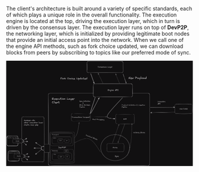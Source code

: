 The client's architecture is built around a variety of specific standards, each of which plays a unique role in the overall functionality. The execution engine is located at the top, driving the execution layer, which in turn is driven by the consensus layer. The execution layer runs on top of **DevP2P**, the networking layer, which is initialized by providing legitimate boot nodes that provide an initial access point into the network. When we call one of the engine API methods, such as fork choice updated, we can download blocks from peers by subscribing to topics like our preferred mode of sync.


![alt text](image.png)